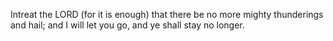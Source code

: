 Intreat the LORD (for it is enough) that there be no more mighty thunderings and hail; and I will let you go, and ye shall stay no longer.
